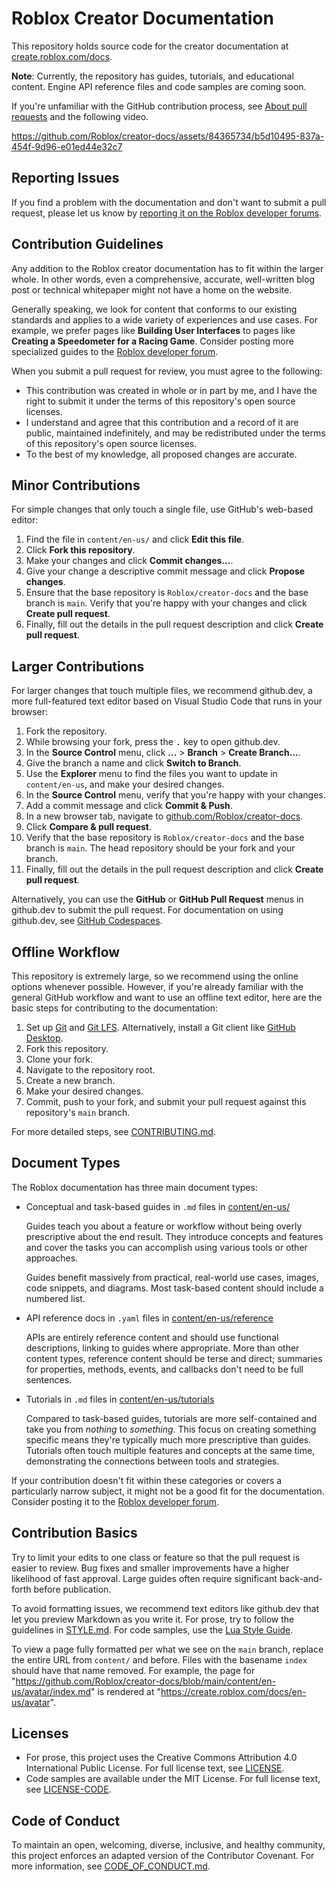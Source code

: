 # Roblox Creator Documentation

This repository holds source code for the creator documentation at [create.roblox.com/docs](https://create.roblox.com/docs).

**Note**: Currently, the repository has guides, tutorials, and educational content. Engine API reference files and code samples are coming soon.

If you're unfamiliar with the GitHub contribution process, see [About pull requests](https://docs.github.com/en/pull-requests/collaborating-with-pull-requests/proposing-changes-to-your-work-with-pull-requests/about-pull-requests) and the following video.

<https://github.com/Roblox/creator-docs/assets/84365734/b5d10495-837a-454f-9d96-e01ed44e32c7>

## Reporting Issues

If you find a problem with the documentation and don't want to submit a pull request, please let us know by [reporting it on the Roblox developer forums](https://devforum.roblox.com/w/bug-report/).

## Contribution Guidelines

Any addition to the Roblox creator documentation has to fit within the larger whole. In other words, even a comprehensive, accurate, well-written blog post or technical whitepaper might not have a home on the website.

Generally speaking, we look for content that conforms to our existing standards and applies to a wide variety of experiences and use cases. For example, we prefer pages like **Building User Interfaces** to pages like **Creating a Speedometer for a Racing Game**. Consider posting more specialized guides to the [Roblox developer forum](https://devforum.roblox.com/c/resources/71).

When you submit a pull request for review, you must agree to the following:

- This contribution was created in whole or in part by me, and I have the right to submit it under the terms of this repository's open source licenses.
- I understand and agree that this contribution and a record of it are public, maintained indefinitely, and may be redistributed under the terms of this repository's open source licenses.
- To the best of my knowledge, all proposed changes are accurate.

## Minor Contributions

For simple changes that only touch a single file, use GitHub's web-based editor:

1. Find the file in `content/en-us/` and click **Edit this file**.
1. Click **Fork this repository**.
1. Make your changes and click **Commit changes...**.
1. Give your change a descriptive commit message and click **Propose changes**.
1. Ensure that the base repository is `Roblox/creator-docs` and the base branch is `main`. Verify that you're happy with your changes and click **Create pull request**.
1. Finally, fill out the details in the pull request description and click **Create pull request**.

## Larger Contributions

For larger changes that touch multiple files, we recommend github.dev, a more full-featured text editor based on Visual Studio Code that runs in your browser:

1. Fork the repository.
1. While browsing your fork, press the <kbd>.</kbd> key to open github.dev.
1. In the **Source Control** menu, click **...** > **Branch** > **Create Branch...**.
1. Give the branch a name and click **Switch to Branch**.
1. Use the **Explorer** menu to find the files you want to update in `content/en-us`, and make your desired changes.
1. In the **Source Control** menu, verify that you're happy with your changes.
1. Add a commit message and click **Commit & Push**.
1. In a new browser tab, navigate to [github.com/Roblox/creator-docs](https://github.com/Roblox/creator-docs).
1. Click **Compare & pull request**.
1. Verify that the base repository is `Roblox/creator-docs` and the base branch is `main`. The head repository should be your fork and your branch.
1. Finally, fill out the details in the pull request description and click **Create pull request**.

Alternatively, you can use the **GitHub** or **GitHub Pull Request** menus in github.dev to submit the pull request. For documentation on using github.dev, see [GitHub Codespaces](https://docs.github.com/en/codespaces/the-githubdev-web-based-editor).

## Offline Workflow

This repository is extremely large, so we recommend using the online options whenever possible. However, if you're already familiar with the general GitHub workflow and want to use an offline text editor, here are the basic steps for contributing to the documentation:

1. Set up [Git](https://docs.github.com/en/get-started/quickstart/set-up-git) and [Git LFS](https://docs.github.com/en/repositories/working-with-files/managing-large-files/installing-git-large-file-storage). Alternatively, install a Git client like [GitHub Desktop](https://desktop.github.com).
1. Fork this repository.
1. Clone your fork.
1. Navigate to the repository root.
1. Create a new branch.
1. Make your desired changes.
1. Commit, push to your fork, and submit your pull request against this repository's `main` branch.

For more detailed steps, see [CONTRIBUTING.md](CONTRIBUTING.md).

## Document Types

The Roblox documentation has three main document types:

- Conceptual and task-based guides in `.md` files in [content/en-us/](./content/en-us/)

  Guides teach you about a feature or workflow without being overly prescriptive about the end result. They introduce concepts and features and cover the tasks you can accomplish using various tools or other approaches.

  Guides benefit massively from practical, real-world use cases, images, code snippets, and diagrams. Most task-based content should include a numbered list.

- API reference docs in `.yaml` files in [content/en-us/reference](./content/en-us/reference)

  APIs are entirely reference content and should use functional descriptions, linking to guides where appropriate. More than other content types, reference content should be terse and direct; summaries for properties, methods, events, and callbacks don't need to be full sentences.

- Tutorials in `.md` files in [content/en-us/tutorials](./content/en-us/tutorials)

  Compared to task-based guides, tutorials are more self-contained and take you from _nothing_ to _something_. This focus on creating something specific means they're typically much more prescriptive than guides. Tutorials often touch multiple features and concepts at the same time, demonstrating the connections between tools and strategies.

If your contribution doesn't fit within these categories or covers a particularly narrow subject, it might not be a good fit for the documentation. Consider posting it to the [Roblox developer forum](https://devforum.roblox.com/c/resources/71).

## Contribution Basics

Try to limit your edits to one class or feature so that the pull request is easier to review. Bug fixes and smaller improvements have a higher likelihood of fast approval. Large guides often require significant back-and-forth before publication.

To avoid formatting issues, we recommend text editors like github.dev that let you preview Markdown as you write it. For prose, try to follow the guidelines in [STYLE.md](STYLE.md). For code samples, use the [Lua Style Guide](https://roblox.github.io/lua-style-guide/).

To view a page fully formatted per what we see on the `main` branch, replace the entire URL from `content/` and before. Files with the basename `index` should have that name removed. For example, the page for "https://github.com/Roblox/creator-docs/blob/main/content/en-us/avatar/index.md" is rendered at "https://create.roblox.com/docs/en-us/avatar".

## Licenses

- For prose, this project uses the Creative Commons Attribution 4.0 International Public License. For full license text, see [LICENSE](LICENSE).
- Code samples are available under the MIT License. For full license text, see [LICENSE-CODE](LICENSE-CODE).

## Code of Conduct

To maintain an open, welcoming, diverse, inclusive, and healthy community, this project enforces an adapted version of the Contributor Covenant. For more information, see [CODE_OF_CONDUCT.md](CODE_OF_CONDUCT.md).
